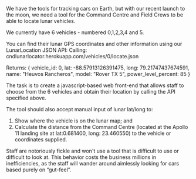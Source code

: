 We have the tools for tracking cars on Earth, but with our recent launch to the moon, we need a tool for the Command Centre and 
Field Crews to be able to locate lunar vehicles. 

We currently have 6 vehicles - numbered 0,1,2,3,4 and 5. 

You can find their lunar GPS coordinates and other information using our LunarLocation JSON API:
Calling: cndlunarlocator.herokuapp.com/vehicles/0/locate.json

Returns:
{
  vehicle_id: 0,
  lat: -88.57913126391475,
  long: 79.21747437674591,
  name: "Heuvos Rancheros",
  model: "Rover TX 5",
  power_level_percent: 85
}

The task is to create a javascript-based web front-end that allows staff to choose from the 6 vehicles and obtain their location 
by calling the API specified above. 

The tool should also accept manual input of lunar lat/long to:

1. Show where the vehicle is on the lunar map; and       
2. Calculate the distance from the Command Centre (located at the Apollo 11 landing site at lat:0.681400, long: 23.460550) to the vehicle
or coordinates supplied.

Staff are notoriously fickle and won't use a tool that is difficult to use or difficult to look at. 
This behavior costs the business millions in inefficiencies, as the staff will wander around aimlessly looking for cars 
based purely on “gut-feel”.

